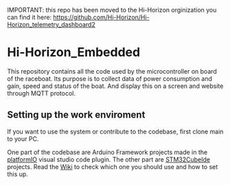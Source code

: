 IMPORTANT: this repo has been moved to the Hi-Horizon orginization you can find it here: https://github.com/Hi-Horizon/Hi-Horizon_telemetry_dashboard2
# Hi-Horizon_Embedded
This repository contains all the code used by the microcontroller on board of the raceboat. Its purpose is to collect data of power consumption and gain, speed and status of the boat. And display this on a screen and website through MQTT protocol.

## Setting up the work enviroment
If you want to use the system or contribute to the codebase, first clone main to your PC.

One part of the codebase are Arduino Framework projects made in the [platformIO](https://platformio.org/) visual studio code plugin.
The other part are [STM32CubeIde](https://www.st.com/content/st_com/en/stm32cubeide.html) projects.
Read the [Wiki](https://github.com/SenneDrent/Hi-Horizon_Embedded/wiki) to check which one you should use and how to set this up.
